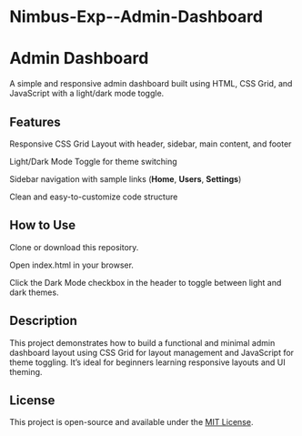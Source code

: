 # Nimbus-Exp--Admin-Dashboard
# Admin Dashboard
A simple and responsive admin dashboard built using HTML, CSS Grid, and JavaScript with a light/dark mode toggle.

## Features
Responsive CSS Grid Layout with header, sidebar, main content, and footer

Light/Dark Mode Toggle for theme switching

Sidebar navigation with sample links (**Home**, **Users**, **Settings**)

Clean and easy-to-customize code structure

## How to Use
Clone or download this repository.

Open index.html in your browser.

Click the Dark Mode checkbox in the header to toggle between light and dark themes.

## Description
This project demonstrates how to build a functional and minimal admin dashboard layout using CSS Grid for layout management and JavaScript for theme toggling. It’s ideal for beginners learning responsive layouts and UI theming.

## License
This project is open-source and available under the [MIT License](https://github.com/AaryanGill/Nimbus-Exp--3/blob/cf81b4fa3ce9059a7136d85cfb12d23091765c3b/MIT%20License).
